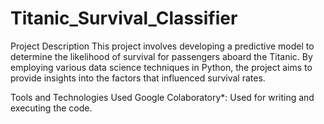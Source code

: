 # Titanic_Survival_Classifier

Project Description
This project involves developing a predictive model to determine the likelihood of survival for passengers aboard the Titanic. By employing various data science techniques in Python, the project aims to provide insights into the factors that influenced survival rates.

Tools and Technologies Used
Google Colaboratory*: Used for writing and executing the code.

